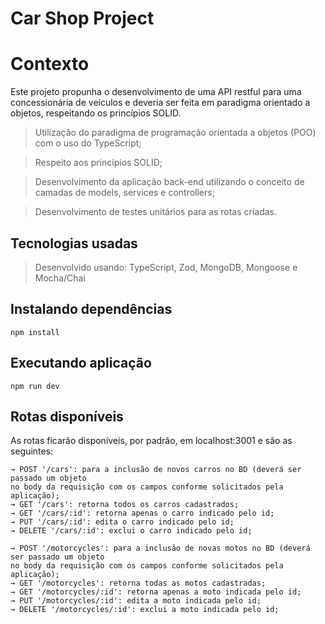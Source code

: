 # Car Shop Project

# Contexto

Este projeto propunha o desenvolvimento de uma API restful para uma concessionária de veículos e deveria ser feita em paradigma orientado a objetos,  respeitando os princípios SOLID.

> Utilização do paradigma de programação orientada a objetos (POO) com o uso do TypeScript;

> Respeito aos princípios SOLID;

> Desenvolvimento da aplicação back-end utilizando o conceito de camadas de models, services e controllers;

> Desenvolvimento de testes unitários para as rotas criadas.

## Tecnologias usadas

> Desenvolvido usando: TypeScript, Zod, MongoDB, Mongoose e Mocha/Chai

## Instalando dependências
```
npm install
```

## Executando aplicação
```
npm run dev
```

## Rotas disponíveis
As rotas ficarão disponíveis, por padrão, em localhost:3001 e são as seguintes:

```
→ POST '/cars': para a inclusão de novos carros no BD (deverá ser passado um objeto 
no body da requisição com os campos conforme solicitados pela aplicação);
→ GET '/cars': retorna todos os carros cadastrados;
→ GET '/cars/:id': retorna apenas o carro indicado pelo id;
→ PUT '/cars/:id': edita o carro indicado pelo id;
→ DELETE '/cars/:id': exclui o carro indicado pelo id;

→ POST '/motorcycles': para a inclusão de novas motos no BD (deverá ser passado um objeto 
no body da requisição com os campos conforme solicitados pela aplicação);
→ GET '/motorcycles': retorna todas as motos cadastradas;
→ GET '/motorcycles/:id': retorna apenas a moto indicada pelo id;
→ PUT '/motorcycles/:id': edita a moto indicada pelo id;
→ DELETE '/motorcycles/:id': exclui a moto indicada pelo id;
```
